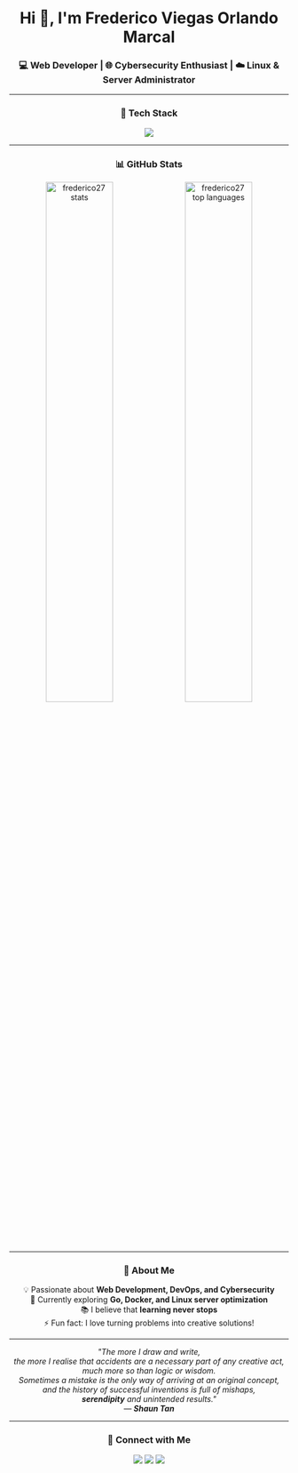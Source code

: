 <h1 align="center">Hi 👋, I'm Frederico Viegas Orlando Marcal</h1>
<h3 align="center">💻 Web Developer | 🌐 Cybersecurity Enthusiast | ☁️ Linux & Server Administrator</h3>

---

<div align="center">

### 🧠 Tech Stack

<a href="https://skillicons.dev" target="_blank">
  <img src="https://skillicons.dev/icons?i=laravel,go,python,django,docker,git,js,linux,mongodb,mysql,nodejs,ts&perline=6" />
</a>

</div>

---

<div align="center">

### 📊 GitHub Stats

<p>
  <img 
    src="https://github-readme-stats.vercel.app/api?username=frederico27&show_icons=true&theme=radical&hide_border=true" 
    alt="frederico27 stats" 
    width="49%" 
  />
  <img 
    src="https://github-readme-stats.vercel.app/api/top-langs?username=frederico27&show_icons=true&layout=compact&theme=radical&hide_border=true" 
    alt="frederico27 top languages" 
    width="49%" 
  />
</p>

</div>

---

<div align="center">

### 🌱 About Me
💡 Passionate about **Web Development, DevOps, and Cybersecurity**  
🧰 Currently exploring **Go, Docker, and Linux server optimization**  
📚 I believe that **learning never stops**  
⚡ Fun fact: I love turning problems into creative solutions!

</div>

---

<div align="center">
  <em>
  "The more I draw and write,<br>   
  the more I realise that accidents are a necessary part of any creative act,<br>  
  much more so than logic or wisdom.<br>   
  Sometimes a mistake is the only way of arriving at an original concept,<br>  
  and the history of successful inventions is full of mishaps,<br>  
  <strong>serendipity</strong> and unintended results."<br>  
  — <b>Shaun Tan</b>
  </em>
</div>

---

<div align="center">
  
### 🤝 Connect with Me
<a href="https://github.com/frederico27"><img src="https://img.shields.io/badge/GitHub-000000?style=for-the-badge&logo=github&logoColor=white"/></a>
<a href="mailto:frederico@example.com"><img src="https://img.shields.io/badge/Email-D14836?style=for-the-badge&logo=gmail&logoColor=white"/></a>
<a href="https://www.linkedin.com/in/frederico27"><img src="https://img.shields.io/badge/LinkedIn-0077B5?style=for-the-badge&logo=linkedin&logoColor=white"/></a>

</div>
